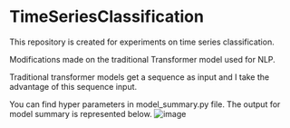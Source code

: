 # TimeSeriesClassification
This repository is created for experiments on time series classification. 

Modifications made on the traditional Transformer model used for NLP. 




Traditional transformer models get a sequence as input and I take the advantage of this sequence input.


You can find hyper parameters in model_summary.py file. 
The output for model summary is represented below. 
![image](https://user-images.githubusercontent.com/6734818/225657838-b3b211b1-9412-4752-ab98-059051f61060.png)



